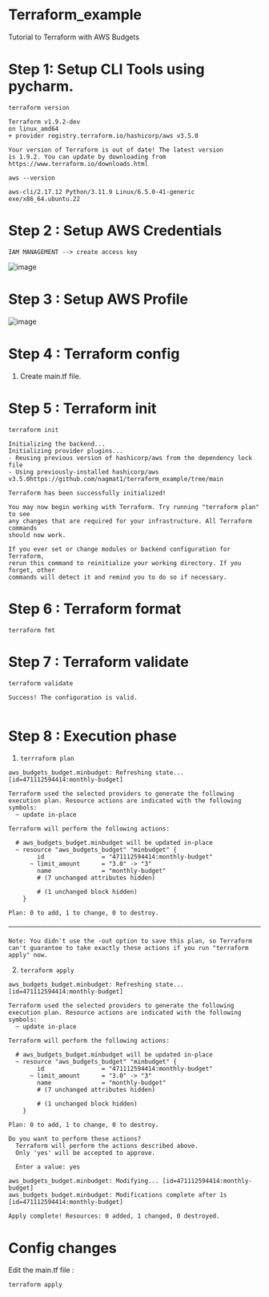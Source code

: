 # Terraform_example
Tutorial to Terraform with AWS Budgets

# Step 1: Setup CLI Tools using pycharm. 

```terraform version``` 

```
Terraform v1.9.2-dev
on linux_amd64
+ provider registry.terraform.io/hashicorp/aws v3.5.0

Your version of Terraform is out of date! The latest version
is 1.9.2. You can update by downloading from https://www.terraform.io/downloads.html

```

```aws --version```

```aws-cli/2.17.12 Python/3.11.9 Linux/6.5.0-41-generic exe/x86_64.ubuntu.22```

# Step 2 : Setup AWS Credentials 

```IAM MANAGEMENT --> create access key``` 

![image](https://github.com/user-attachments/assets/e3e7422b-7477-49ae-b047-e235a726f9ea)

# Step 3 : Setup AWS Profile

![image](https://github.com/user-attachments/assets/a1e1be37-3ef1-46a3-b061-a29eb2f3baa0)

# Step 4 : Terraform config 

1. Create main.tf file.

# Step 5 : Terraform init 

```terraform init  ```

```
Initializing the backend...
Initializing provider plugins...
- Reusing previous version of hashicorp/aws from the dependency lock file
- Using previously-installed hashicorp/aws v3.5.0https://github.com/nagmat1/terraform_example/tree/main

Terraform has been successfully initialized!

You may now begin working with Terraform. Try running "terraform plan" to see
any changes that are required for your infrastructure. All Terraform commands
should now work.

If you ever set or change modules or backend configuration for Terraform,
rerun this command to reinitialize your working directory. If you forget, other
commands will detect it and remind you to do so if necessary.
```

# Step 6 : Terraform format 

``` terraform fmt ```

# Step 7 : Terraform validate 

``` terraform validate ```

```
Success! The configuration is valid.


```

# Step 8 : Execution phase 

1. ``` terrraform plan ```
```
aws_budgets_budget.minbudget: Refreshing state... [id=471112594414:monthly-budget]

Terraform used the selected providers to generate the following execution plan. Resource actions are indicated with the following symbols:
  ~ update in-place

Terraform will perform the following actions:

  # aws_budgets_budget.minbudget will be updated in-place
  ~ resource "aws_budgets_budget" "minbudget" {
        id                = "471112594414:monthly-budget"
      ~ limit_amount      = "3.0" -> "3"
        name              = "monthly-budget"
        # (7 unchanged attributes hidden)

        # (1 unchanged block hidden)
    }

Plan: 0 to add, 1 to change, 0 to destroy.

───────────────────────────────────────────────────────────────────────────────────────────────────────────────────────────────────────────────────────────────────────────────────

Note: You didn't use the -out option to save this plan, so Terraform can't guarantee to take exactly these actions if you run "terraform apply" now.
 ```
2. ```terraform apply```

```
aws_budgets_budget.minbudget: Refreshing state... [id=471112594414:monthly-budget]

Terraform used the selected providers to generate the following execution plan. Resource actions are indicated with the following symbols:
  ~ update in-place

Terraform will perform the following actions:

  # aws_budgets_budget.minbudget will be updated in-place
  ~ resource "aws_budgets_budget" "minbudget" {
        id                = "471112594414:monthly-budget"
      ~ limit_amount      = "3.0" -> "3"
        name              = "monthly-budget"
        # (7 unchanged attributes hidden)

        # (1 unchanged block hidden)
    }

Plan: 0 to add, 1 to change, 0 to destroy.

Do you want to perform these actions?
  Terraform will perform the actions described above.
  Only 'yes' will be accepted to approve.

  Enter a value: yes

aws_budgets_budget.minbudget: Modifying... [id=471112594414:monthly-budget]
aws_budgets_budget.minbudget: Modifications complete after 1s [id=471112594414:monthly-budget]

Apply complete! Resources: 0 added, 1 changed, 0 destroyed.
```

# Config changes 

Edit the main.tf file : 

``` terraform apply ```
